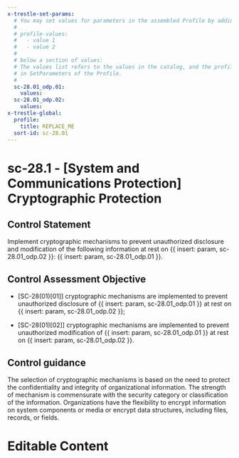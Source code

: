 ```yaml
---
x-trestle-set-params:
  # You may set values for parameters in the assembled Profile by adding
  #
  # profile-values:
  #   - value 1
  #   - value 2
  #
  # below a section of values:
  # The values list refers to the values in the catalog, and the profile-values represent values
  # in SetParameters of the Profile.
  #
  sc-28.01_odp.01:
    values:
  sc-28.01_odp.02:
    values:
x-trestle-global:
  profile:
    title: REPLACE_ME
  sort-id: sc-28.01
---
```


# sc-28.1 - \[System and Communications Protection\] Cryptographic Protection

## Control Statement

Implement cryptographic mechanisms to prevent unauthorized disclosure and modification of the following information at rest on {{ insert: param, sc-28.01_odp.02 }}: {{ insert: param, sc-28.01_odp.01 }}.

## Control Assessment Objective

- \[SC-28(01)[01]\] cryptographic mechanisms are implemented to prevent unauthorized disclosure of {{ insert: param, sc-28.01_odp.01 }} at rest on {{ insert: param, sc-28.01_odp.02 }};

- \[SC-28(01)[02]\] cryptographic mechanisms are implemented to prevent unauthorized modification of {{ insert: param, sc-28.01_odp.01 }} at rest on {{ insert: param, sc-28.01_odp.02 }}.

## Control guidance

The selection of cryptographic mechanisms is based on the need to protect the confidentiality and integrity of organizational information. The strength of mechanism is commensurate with the security category or classification of the information. Organizations have the flexibility to encrypt information on system components or media or encrypt data structures, including files, records, or fields.

# Editable Content

<!-- Make additions and edits below -->
<!-- The above represents the contents of the control as received by the profile, prior to additions. -->
<!-- If the profile makes additions to the control, they will appear below. -->
<!-- The above markdown may not be edited but you may edit the content below, and/or introduce new additions to be made by the profile. -->
<!-- If there is a yaml header at the top, parameter values may be edited. Use --set-parameters to incorporate the changes during assembly. -->
<!-- The content here will then replace what is in the profile for this control, after running profile-assemble. -->
<!-- The current profile has no added parts for this control, but you may add new ones here. -->
<!-- Each addition must have a heading either of the form ## Control my_addition_name -->
<!-- or ## Part a. (where the a. refers to one of the control statement labels.) -->
<!-- "## Control" parts are new parts added after the statement part. -->
<!-- "## Part" parts are new parts added into the top-level statement part with that label. -->
<!-- Subparts may be added with nested hash levels of the form ### My Subpart Name -->
<!-- underneath the parent ## Control or ## Part being added -->
<!-- See https://ibm.github.io/compliance-trestle/tutorials/ssp_profile_catalog_authoring/ssp_profile_catalog_authoring for guidance. -->
